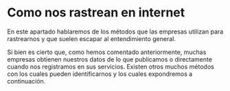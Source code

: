 # Como nos rastrean en internet

En este apartado hablaremos de los métodos que las empresas utilizan para rastrearnos y que suelen escapar al entendimiento general.


Si bien es cierto que, como hemos comentado anteriormente, muchas empresas obtienen nuestros datos de lo que publicamos o directamente cuando nos registramos en sus servicios. Existen otros muchos métodos con los cuales pueden identificarnos y los cuales expondremos a continuación.

